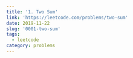 ```yaml
---
title: '1. Two Sum'
link: 'https://leetcode.com/problems/two-sum'
date: 2019-11-22
slug: '0001-two-sum'
tags:
  - leetcode
category: problems
---
```


<!-- embed:0001-two-sum.js -->

